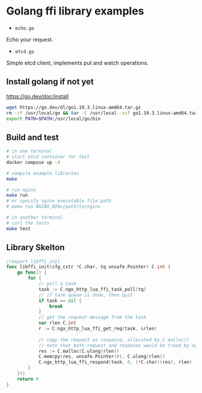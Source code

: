 # Golang ffi library examples

* `echo.go`

Echo your request.

* `etcd.go`

Simple etcd client, implements put and watch operations.

## Install golang if not yet

https://go.dev/doc/install

```bash
wget https://go.dev/dl/go1.19.3.linux-amd64.tar.gz
rm -rf /usr/local/go && tar -C /usr/local -xzf go1.19.3.linux-amd64.tar.gz
export PATH=$PATH:/usr/local/go/bin
```

## Build and test

```bash
# in one terminal
# start etcd container for test
docker compose up -d

# compile example libraries
make

# run nginx
make run
# or specify nginx executable file path
# make run NGINX_BIN=/path/to/nginx

# in another terminal
# curl the tests
make test
```

## Library Skelton

```go
//export libffi_init
func libffi_init(cfg_cstr *C.char, tq unsafe.Pointer) C.int {
    go func() {
        for {
            // poll a task
            task := C.ngx_http_lua_ffi_task_poll(tq)
            // if task queue is done, then quit
            if task == nil {
                break
            }
            // get the request message from the task
            var rlen C.int
            r := C.ngx_http_lua_ffi_get_req(task, &rlen)
            
            // copy the request as response, allocated by C malloc()
            // note that both request and response would be freed by nginx
            res := C.malloc(C.ulong(rlen))
            C.memcpy(res, unsafe.Pointer(r), C.ulong(rlen))
            C.ngx_http_lua_ffi_respond(task, 0, (*C.char)(res), rlen)
        }
    }()
    return 0
}
```

